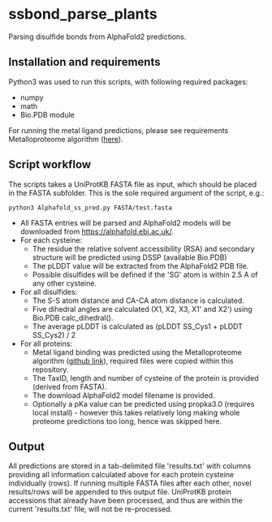# ssbond_parse_plants
Parsing disulfide bonds from AlphaFold2 predictions.

## Installation and requirements
Python3 was used to run this scripts, with following required packages:
- numpy
- math
- Bio.PDB module

For running the metal ligand predictions, please see requirements Metalloproteome algorithm ([here](https://github.com/Elcock-Lab/Metalloproteome)).

## Script workflow
The scripts takes a UniProtKB FASTA file as input, which should be placed in the FASTA subfolder. This is the sole required argument of the script, e.g.:

<code>python3 Alphafold_ss_pred.py FASTA/test.fasta</code>

- All FASTA entries will be parsed and AlphaFold2 models will be downloaded from https://alphafold.ebi.ac.uk/.
- For each cysteine:
  - The residue the relative solvent accessibility (RSA) and secondary structure will be predicted using DSSP (available Bio.PDB)
  - The pLDDT value will be extracted from the AlphaFold2 PDB file.
  - Possible disulfides will be defined if the 'SG' atom is within 2.5 A of any other cysteine. 
- For all disulfides:
  - The S-S atom distance and CA-CA atom distance is calculated.
  - Five dihedral angles are calculated (X1, X2, X3, X1' and X2') using Bio.PDB calc_dihedral().
  - The average pLDDT is calculated as (pLDDT SS_Cys1 + pLDDT SS_Cys2) / 2 
- For all proteins:
  - Metal ligand binding was predicted using the Metalloproteome algorithm ([github link](https://github.com/Elcock-Lab/Metalloproteome)), required files were copied within this repository.
  - The TaxID, length and number of cysteine of the protein is provided (derived from FASTA).
  - The download AlphaFold2 model filename is provided.
  - Optionally a pKa value can be predicted using propka3.0 (requires local install) - however this takes relatively long making whole proteome predictions too long, hence was skipped here.

## Output

All predictions are stored in a tab-delimited file 'results.txt' with columns providing all information calculated above for each protein cysteine individually (rows).
If running multiple FASTA files after each other, novel results/rows will be appended to this output file. UniProtKB protein accessions that already have been processed, and thus are within the current 'results.txt' file, will not be re-processed.
